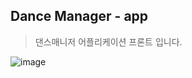 ## Dance Manager - app

> 댄스매니저 어플리케이션 프론트 입니다.

![image](https://github.com/user-attachments/assets/af53ed0d-0bdf-4b3c-9168-01476dab7afb)

